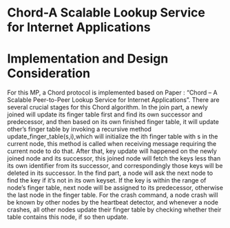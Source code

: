# Chord-A Scalable Lookup Service for Internet Applications

# Implementation and Design Consideration
For this MP, a Chord protocol is implemented based on Paper : “Chord – A Scalable Peer-to-Peer Lookup Service for Internet Applications”. There are several crucial stages for this Chord algorithm.
In the join part, a newly joined will update its finger table first and find its own successor and predecessor, and then based on its own finished finger table, it will update other’s finger table by invoking a recursive method update_finger_table(s,i),which will initialize the ith finger table with s in the current node, this method is called when receiving message requiring the current node to do that. After that, key update will happened on the newly joined node and its successor, this joined node will fetch the keys less than its own identifier from its successor, and correspondingly those keys will be deleted in its successor.
In the find part, a node will ask the next node to find the key if it’s not in its own keyset. If the key is within the range of node’s finger table, next node will be assigned to its predecessor, otherwise the last node in the finger table.
For the crash command, a node crash will be known by other nodes by the heartbeat detector, and whenever a node crashes, all other nodes update their finger table by checking whether their table contains this node, if so then update.